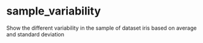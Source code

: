 # sample_variability
Show the different variability in the sample of dataset iris based on average and standard deviation
